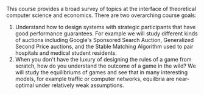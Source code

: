 
This course provides a broad survey of topics at the interface of
theoretical computer science and economics. There are two overarching
course goals: 
1) Understand how to design systems with strategic
participants that have good performance guarantees. For example we
will study different kinds of auctions including Google's Sponsored
Search Auction, Generalized Second Price auctions, and the Stable Matching Algorithm used to pair hospitals and
medical student residents.
 2) When you don't have the luxury of designing the
rules of a game from scratch, how do you understand the
outcome of a game in the wild? We will study the equilibriums of games
and see that in many interesting models, for example traffic or
computer networks,  equilbria are
near-optimal under relatively weak assumptions. 

